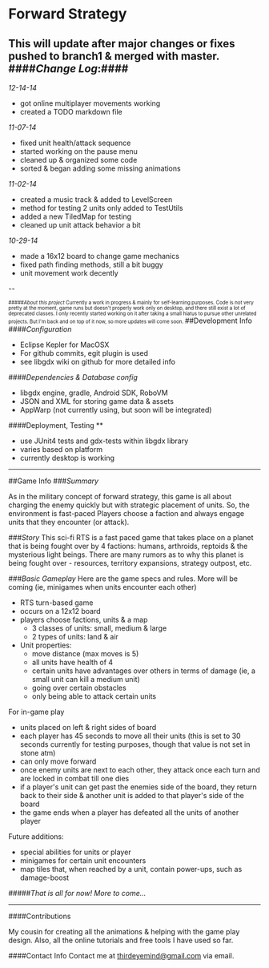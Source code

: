 Forward Strategy
==

This will update after major changes or fixes pushed to branch1 & merged with master. 
####*Change Log*:####
--
*12-14-14*
- got online multiplayer movements working
- created a TODO markdown file

*11-07-14*
- fixed unit health/attack sequence
- started working on the pause menu
- cleaned up & organized some code
- sorted & began adding some missing animations

*11-02-14*
- created a music track & added to LevelScreen
- method for testing 2 units only added to TestUtils
- added a new TiledMap for testing
- cleaned up unit attack behavior a bit 

*10-29-14*
- made a 16x12 board to change game mechanics
- fixed path finding methods, still a bit buggy
- unit movement work decently


--


<small><small>
#####*About this project*
Currently a work in progress & mainly for self-learning purposes. Code is not very pretty at the moment, game runs but doesn't properly work only on desktop, and there still exist a lot of deprecated classes. I only recently started working on it after taking a small hiatus to pursue other unrelated projects. But I'm back and on top of it now, so more updates will come soon. </small></small>
##Development Info
####*Configuration*
- <normal>Eclipse Kepler for MacOSX
- For github commits, egit plugin is used 
- see libgdx wiki on github for more detailed info


####*Dependencies & Database config*
- libgdx engine, gradle, Android SDK, RoboVM
- JSON and XML for storing game data & assets
- AppWarp (not currently using, but soon will be integrated)

####Deployment, Testing **
- use JUnit4 tests and gdx-tests within libgdx library 
- varies based on platform 
- currently desktop is working

---
##Game Info
###*Summary*

As in the military concept of forward strategy, this game is all about
charging the enemy quickly but with strategic placement of units. 
So, the environment is fast-paced Players choose a faction and always engage
units that they encounter (or attack). 

###*Story*
This sci-fi RTS is a fast paced game that takes place on a planet that is
being fought over by 4 factions: humans, arthroids, reptoids & the mysterious light
beings. There are many rumors as to why this planet is being fought over - resources,
territory expansions, strategy outpost, etc.

###*Basic Gameplay*
Here are the game specs and rules. More will be coming (ie, minigames when units encounter each other)
- RTS turn-based game
- occurs on a 12x12 board 
- players choose factions, units & a map
	- 3 classes of units: small, medium & large
	- 2 types of units: land & air
- Unit properties: 
	- move distance (max moves is 5)
	- all units have health of 4
	- certain units have advantages over others in terms of damage (ie, a small unit can kill a medium unit)
	- going over certain obstacles
	- only being able to attack certain units

For in-game play
- units placed on left & right sides of board
- each player has 45 seconds to move all their units (this is set to 30 seconds currently for testing purposes, though that value is not set in stone atm)
- can only move forward
- once enemy units are next to each other, they attack once each turn and are locked in combat till one dies
- if a player's unit can get past the enemies side of the board, they return back to their side & another unit is added to that player's side of the board
- the game ends when a player has defeated all the units of another player

Future additions:
- special abilities for units or player
- minigames for certain unit encounters
- map tiles that, when reached by a unit, contain power-ups, such as damage-boost 



#####*That is all for now! More to come...*


---
####Contributions

My cousin for creating all the animations & helping with the game play design. Also, all the online tutorials and free tools I have used so far.

####Contact Info
Contact me at <thirdeyemind@gmail.com> via email. 
